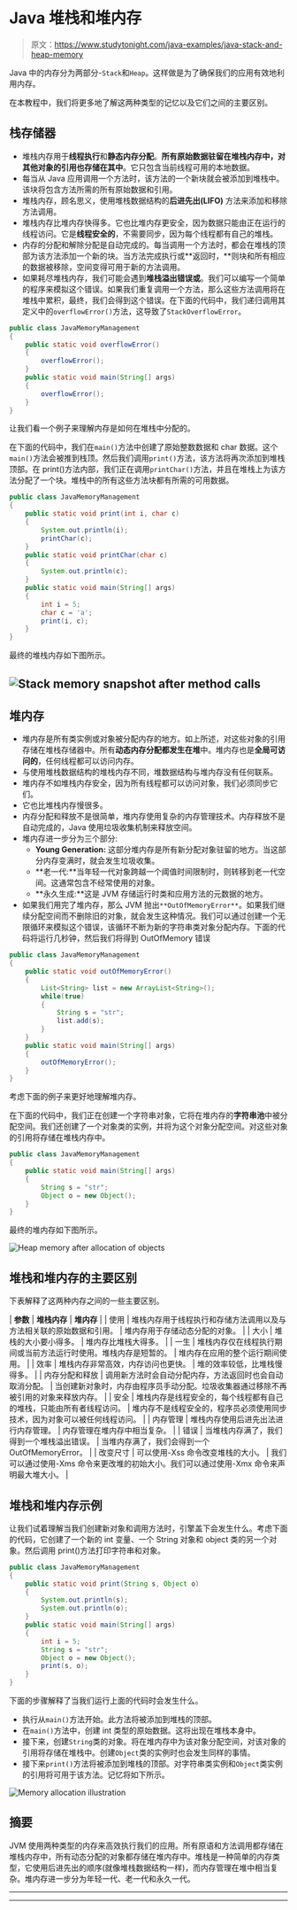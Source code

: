 # Java 堆栈和堆内存

> 原文：<https://www.studytonight.com/java-examples/java-stack-and-heap-memory>

Java 中的内存分为两部分-`Stack`和`Heap`。这样做是为了确保我们的应用有效地利用内存。

在本教程中，我们将更多地了解这两种类型的记忆以及它们之间的主要区别。

## 栈存储器

*   堆栈内存用于**线程执行**和**静态内存分配**。**所有原始数据驻留在堆栈内存中，对其他对象的引用也存储在其中**。它只包含当前线程可用的本地数据。
*   每当从 Java 应用调用一个方法时，该方法的一个新块就会被添加到堆栈中。该块将包含方法所需的所有原始数据和引用。
*   堆栈内存，顾名思义，使用堆栈数据结构的**后进先出(LIFO)** 方法来添加和移除方法调用。
*   堆栈内存比堆内存快得多。它也比堆内存更安全，因为数据只能由正在运行的线程访问。它是**线程安全的**，不需要同步，因为每个线程都有自己的堆栈。
*   内存的分配和解除分配是自动完成的。每当调用一个方法时，都会在堆栈的顶部为该方法添加一个新的块。当方法完成执行或**返回时，**则块和所有相应的数据被移除，空间变得可用于新的方法调用。
*   如果耗尽堆栈内存，我们可能会遇到**堆栈溢出错误或**。我们可以编写一个简单的程序来模拟这个错误。如果我们重复调用一个方法，那么这些方法调用将在堆栈中累积，最终，我们会得到这个错误。在下面的代码中，我们递归调用其定义中的`overflowError()`方法，这导致了`StackOverflowError`。

```java
public class JavaMemoryManagement
{
	public static void overflowError()
	{
		overflowError();
	}	
	public static void main(String[] args)
	{
		overflowError();
	}
}
```

让我们看一个例子来理解内存是如何在堆栈中分配的。

在下面的代码中，我们在`main()`方法中创建了原始整数数据和 char 数据。这个`main()`方法会被推到栈顶。然后我们调用`print()`方法，该方法将再次添加到堆栈顶部。在 print()方法内部，我们正在调用`printChar()`方法，并且在堆栈上为该方法分配了一个块。堆栈中的所有这些方法块都有所需的可用数据。

```java
public class JavaMemoryManagement
{
	public static void print(int i, char c)
	{
		System.out.println(i);
        printChar(c);
	}	
	public static void printChar(char c)
	{
		System.out.println(c);
	}	
	public static void main(String[] args)
	{
		int i = 5;
		char c = 'a';
		print(i, c);
	}
}
```

最终的堆栈内存如下图所示。

## ![Stack memory snapshot after method calls](img/e8438b78554c76048678c7335e6e6833.png)

## 堆内存

*   堆内存是所有类实例或对象被分配内存的地方。如上所述，对这些对象的引用存储在堆栈存储器中。所有**动态内存分配都发生在堆**中。堆内存也是**全局可访问的**，任何线程都可以访问内存。
*   与使用堆栈数据结构的堆栈内存不同，堆数据结构与堆内存没有任何联系。
*   堆内存不如堆栈内存安全，因为所有线程都可以访问对象，我们必须同步它们。
*   它也比堆栈内存慢很多。
*   内存分配和释放不是很简单，堆内存使用复杂的内存管理技术。内存释放不是自动完成的，Java 使用垃圾收集机制来释放空间。
*   堆内存进一步分为三个部分:
    *   **Young Generation:** 这部分堆内存是所有新分配对象驻留的地方。当这部分内存变满时，就会发生垃圾收集。
    *   **老一代:**当年轻一代对象跨越一个阈值时间限制时，则转移到老一代空间。这通常包含不经常使用的对象。
    *   **永久生成:**这是 JVM 存储运行时类和应用方法的元数据的地方。
*   如果我们用完了堆内存，那么 JVM 抛出`**OutOfMemoryError**`。如果我们继续分配空间而不删除旧的对象，就会发生这种情况。我们可以通过创建一个无限循环来模拟这个错误，该循环不断为新的字符串类对象分配内存。下面的代码将运行几秒钟，然后我们将得到 OutOfMemory 错误

```java
public class JavaMemoryManagement
{
	public static void outOfMemoryError()
	{
		List<String> list = new ArrayList<String>();
		while(true)
		{
			String s = "str";
			list.add(s);
		}
	}	
	public static void main(String[] args)
	{
		outOfMemoryError();
	}
}
```

考虑下面的例子来更好地理解堆内存。

在下面的代码中，我们正在创建一个字符串对象，它将在堆内存的**字符串池**中被分配空间。我们还创建了一个对象类的实例，并将为这个对象分配空间。对这些对象的引用将存储在堆栈内存中。

```java
public class JavaMemoryManagement
{
	public static void main(String[] args)
	{
		String s = "str";
		Object o = new Object();
	}
}
```

最终的堆内存如下图所示。

![Heap memory after allocation of objects](img/fdd3fc85fc368ba22f7c6ce2233528cc.png)

## 堆栈和堆内存的主要区别

下表解释了这两种内存之间的一些主要区别。

| **参数** | **堆栈内存** | **堆内存** |
| 使用 | 堆栈内存用于线程执行和存储方法调用以及与方法相关联的原始数据和引用。 | 堆内存用于存储动态分配的对象。 |
| 大小 | 堆栈的大小要小得多。 | 堆内存比堆栈大得多。 |
| 一生 | 堆栈内存仅在线程执行期间或当前方法运行时使用。堆栈内存是短暂的。 | 堆内存在应用的整个运行期间使用。 |
| 效率 | 堆栈内存非常高效，内存访问也更快。 | 堆的效率较低，比堆栈慢得多。 |
| 内存分配和释放 | 调用新方法时会自动分配内存，方法返回时也会自动取消分配。 | 当创建新对象时，内存由程序员手动分配。垃圾收集器通过移除不再被引用的对象来释放内存。 |
| 安全 | 堆栈内存是线程安全的，每个线程都有自己的堆栈，只能由所有者线程访问。 | 堆内存不是线程安全的，程序员必须使用同步技术，因为对象可以被任何线程访问。 |
| 内存管理 | 堆栈内存使用后进先出法进行内存管理。 | 内存管理在堆内存中相当复杂。 |
| 错误 | 当堆栈内存满了，我们得到一个堆栈溢出错误。 | 当堆内存满了，我们会得到一个 OutOfMemoryError。 |
| 改变尺寸 | 可以使用-Xss 命令改变堆栈的大小。 | 我们可以通过使用-Xms 命令来更改堆的初始大小。我们可以通过使用-Xmx 命令来声明最大堆大小。 |

## 堆栈和堆内存示例

让我们试着理解当我们创建新对象和调用方法时，引擎盖下会发生什么。考虑下面的代码，它创建了一个新的 int 变量、一个 String 对象和 object 类的另一个对象。然后调用 print()方法打印字符串和对象。

```java
public class JavaMemoryManagement
{
	public static void print(String s, Object o)
	{
		System.out.println(s);
        System.out.println(o);
	}	
	public static void main(String[] args)
	{
		int i = 5;
		String s = "str";
		Object o = new Object();
		print(s, o);
	}
}
```

下面的步骤解释了当我们运行上面的代码时会发生什么。

*   执行从`main()`方法开始。此方法将被添加到堆栈的顶部。
*   在`main()`方法中，创建 int 类型的原始数据。这将出现在堆栈本身中。
*   接下来，创建`String`类的对象。将在堆内存中为该对象分配空间，对该对象的引用将存储在堆栈中。创建`Object`类的实例时也会发生同样的事情。
*   接下来`print()`方法将被添加到堆栈的顶部。对字符串类实例和`Object`类实例的引用将可用于该方法。记忆将如下所示。

![Memory allocation illustration](img/6e3e665687e7639755f4ed80fe764e9e.png)

## 摘要

JVM 使用两种类型的内存来高效执行我们的应用。所有原语和方法调用都存储在堆栈内存中，所有动态分配的对象都存储在堆内存中。堆栈是一种简单的内存类型，它使用后进先出的顺序(就像堆栈数据结构一样)，而内存管理在堆中相当复杂。堆内存进一步分为年轻一代、老一代和永久一代。

* * *

* * *